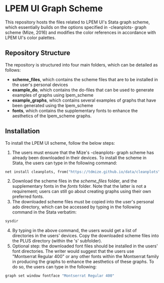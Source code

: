 # LPEM UI Graph Scheme
 This repository hosts the files related to LPEM UI's Stata graph scheme, 
 which essentially builds on the options specified in -cleanplots- graph scheme (Mize, 2016) 
 and modifies the color references in accordance with LPEM UI's color palettes.
 
## Repository Structure
 
The repository is structured into four main folders, which can be detailed as follows: 

* **scheme_files**, which contains the scheme files that are to be installed in the user's personal devices
* **example_do**, which contains the do-files that can be used to generate examples of graphs using lpem_scheme 
* **example_graphs**, which contains several examples of graphs that have been generated using the lpem_scheme
* **fonts**, which contains the supplementary fonts to enhance the aesthetics of the lpem_scheme graphs. 
 
## Installation 

To install the LPEM UI scheme, follow the below steps: 
1. The users must ensure that the Mize's -cleanplots- graph scheme has already been downloaded in their devices. 
To install the scheme in Stata, the users can type in the following command: 
```ruby
net install cleanplots, from("https://tdmize.github.io/data/cleanplots")
```
2. Download the scheme files in the _scheme_files_ folder, and the supplementary fonts in the _fonts_ folder. 
Note that the latter is not a requirement; users can still go about creating graphs using their own preferred fonts. 
3. The downloaded scheme files must be copied into the user's personal ado directory, which can be accessed 
by typing in the following command in the Stata verbatim: 
```ruby 
sysdir
```
4. By typing in the above command, the users would get a list of directories in the users' devices. 
Copy the downloaded scheme files into the PLUS directory (within the 's' subfolder).
5. Optional step: the downloaded font files should be installed in the users' font directories. 
The writer would suggest that the users use "Montserrat Regular 400" or any other fonts within the Montserrat family
in producing the graphs to enhance the aesthetics of these graphs. To do so, the users can type in the following: 
```ruby 
graph set window fontface "Montserrat Regular 400"
```



